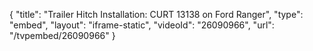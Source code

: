 {
    "title": "Trailer Hitch Installation: CURT 13138 on Ford Ranger",
    "type": "embed",
    "layout": "iframe-static",
    "videoId": "26090966",
    "url": "\/tvpembed\/26090966"
}